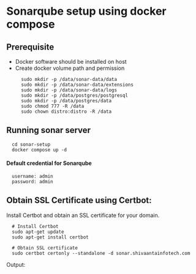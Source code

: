 # Sonarqube setup using docker compose

## Prerequisite 
* Docker software should be installed on host
* Create docker volume path and permission
  ```
    sudo mkdir -p /data/sonar-data/data
    sudo mkdir -p /data/sonar-data/extensions
    sudo mkdir -p /data/sonar-data/logs
    sudo mkdir -p /data/postgres/postgresql
    sudo mkdir -p /data/postgres/data
    sudo chmod 777 -R /data
    sudo chown distro:distro -R /data
  ```

## Running sonar server
```
  cd sonar-setup
  docker compose up -d
```
#### Default credential for Sonarqube
```
  username: admin
  password: admin
```

## Obtain SSL Certificate using Certbot:
Install Certbot and obtain an SSL certificate for your domain.
```
  # Install Certbot
  sudo apt-get update
  sudo apt-get install certbot

  # Obtain SSL certificate
  sudo certbot certonly --standalone -d sonar.shivaantainfotech.com
```
Output: 